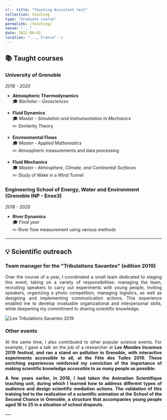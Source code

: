 ```yaml
---
<!-- title: "Teaching Assistant test"
collection: teaching
type: "Graduate course"
permalink: /teaching/
venue: "..."
date: 2022-09-01
location: "..., France"-->
---
```

## 📚 Taught courses

### University of Grenoble
*2018 - 2020* 

- **Atmospheric Thermodynamics**  
🎓 *Bachelor - Geosciences*

- **Fluid Dynamics**  
🎓 *Master - Simulation and Instrumentation in Mechanics*  
✏️ Similarity Theory  

- **Environmental Flows**  
🎓 *Master - Applied Mathematics*  
✏️ Atmospheric measurements and data processing

- **Fluid Mechanics**  
🎓 *Master - Atmosphere, Climate, and Continental Surfaces*  
✏️ Study of Wake in a Wind Tunnel

### Engineering School of Energy, Water and Environment (Grenoble INP - Ense3)
*2018 - 2020* 

- **River Dynamics**  
🎓 *Final year*  
✏️ River flow measurement using various methods

---

## 💡 Scientific outreach

### Team manager for the "Tribulations Savantes" (edition 2019)

<p style="text-align: justify;">
Over the course of a year, I coordinated a small team dedicated to staging this event, taking on a variety of responsibilities: managing the team, recruiting speakers to carry out experiments with young people, inviting speakers, organizing a photo competition, managing logistics, as well as designing and implementing communication actions. This experience enabled me to develop invaluable organizational and interpersonal skills, while deepening my commitment to sharing scientific knowledge. 
</p>

![Les Tribulations Savantes 2019](/images/Flyer_Tribulations_Savantes.png)

### Other events  

<p style="text-align: justify;">
At the same time, I also contributed to other popular science events. For example, I gave a talk on the job of a researcher at <strong>Les Mondes Inconnus 2019 festival<strong>, and ran a stand on pollution in Grenoble, with interactive experiments accessible to all, at the <strong>Fête des Tuiles 2019<strong>. These enriching experiences reinforced my conviction of the importance of making scientific knowledge accessible to as many people as possible.
</p>

<p style="text-align: justify;">
A few years earlier, in 2016, I had taken the Animation Scientifique teaching unit, during which I learned how to address different types of audience and design scientific mediation actions. The validation of this training led to the realization of a scientific animation at the <strong>School of the Second Chance<strong> in Grenoble, a structure that accompanies young people aged 16 to 25 in a situation of school dropouts.
</p>
---
